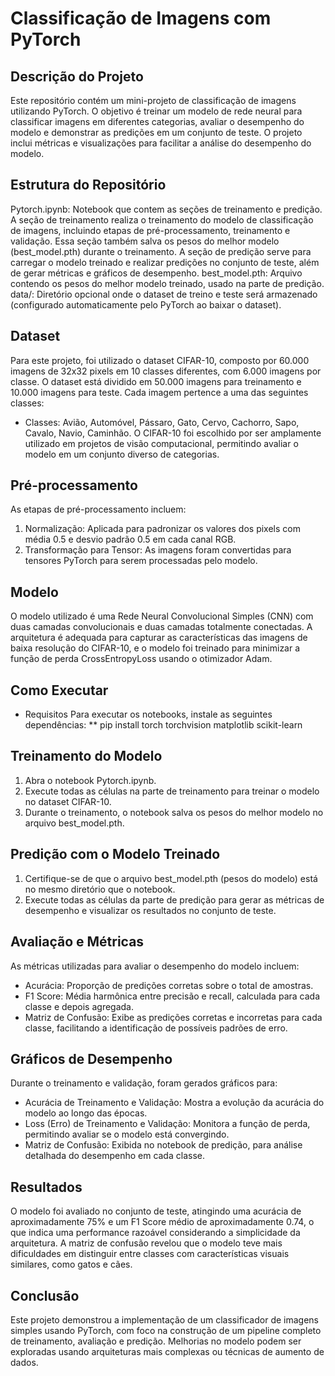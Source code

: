 # Classificação de Imagens com PyTorch

## Descrição do Projeto
Este repositório contém um mini-projeto de classificação de imagens utilizando PyTorch. O objetivo é treinar um modelo de rede neural para classificar imagens em diferentes categorias, avaliar o desempenho do modelo e demonstrar as predições em um conjunto de teste. O projeto inclui métricas e visualizações para facilitar a análise do desempenho do modelo.

## Estrutura do Repositório
Pytorch.ipynb: Notebook que contem as seções de treinamento e predição. A seção de treinamento realiza o treinamento do modelo de classificação de imagens, incluindo etapas de pré-processamento, treinamento e validação. Essa seção também salva os pesos do melhor modelo (best_model.pth) durante o treinamento. A seção de predição serve para carregar o modelo treinado e realizar predições no conjunto de teste, além de gerar métricas e gráficos de desempenho.
best_model.pth: Arquivo contendo os pesos do melhor modelo treinado, usado na parte de predição.
data/: Diretório opcional onde o dataset de treino e teste será armazenado (configurado automaticamente pelo PyTorch ao baixar o dataset).

## Dataset
Para este projeto, foi utilizado o dataset CIFAR-10, composto por 60.000 imagens de 32x32 pixels em 10 classes diferentes, com 6.000 imagens por classe. O dataset está dividido em 50.000 imagens para treinamento e 10.000 imagens para teste. Cada imagem pertence a uma das seguintes classes:
* Classes: Avião, Automóvel, Pássaro, Gato, Cervo, Cachorro, Sapo, Cavalo, Navio, Caminhão.
O CIFAR-10 foi escolhido por ser amplamente utilizado em projetos de visão computacional, permitindo avaliar o modelo em um conjunto diverso de categorias.

## Pré-processamento
As etapas de pré-processamento incluem:
1. Normalização: Aplicada para padronizar os valores dos pixels com média 0.5 e desvio padrão 0.5 em cada canal RGB.
2. Transformação para Tensor: As imagens foram convertidas para tensores PyTorch para serem processadas pelo modelo.

## Modelo
O modelo utilizado é uma Rede Neural Convolucional Simples (CNN) com duas camadas convolucionais e duas camadas totalmente conectadas. A arquitetura é adequada para capturar as características das imagens de baixa resolução do CIFAR-10, e o modelo foi treinado para minimizar a função de perda CrossEntropyLoss usando o otimizador Adam.

## Como Executar
* Requisitos
Para executar os notebooks, instale as seguintes dependências:
  ** pip install torch torchvision matplotlib scikit-learn

## Treinamento do Modelo
1. Abra o notebook Pytorch.ipynb.
2. Execute todas as células na parte de treinamento para treinar o modelo no dataset CIFAR-10.
3. Durante o treinamento, o notebook salva os pesos do melhor modelo no arquivo best_model.pth.

## Predição com o Modelo Treinado
1. Certifique-se de que o arquivo best_model.pth (pesos do modelo) está no mesmo diretório que o notebook.
2. Execute todas as células da parte de predição para gerar as métricas de desempenho e visualizar os resultados no conjunto de teste.

## Avaliação e Métricas
As métricas utilizadas para avaliar o desempenho do modelo incluem:
* Acurácia: Proporção de predições corretas sobre o total de amostras.
* F1 Score: Média harmônica entre precisão e recall, calculada para cada classe e depois agregada.
* Matriz de Confusão: Exibe as predições corretas e incorretas para cada classe, facilitando a identificação de possíveis padrões de erro.

## Gráficos de Desempenho
Durante o treinamento e validação, foram gerados gráficos para:
* Acurácia de Treinamento e Validação: Mostra a evolução da acurácia do modelo ao longo das épocas.
* Loss (Erro) de Treinamento e Validação: Monitora a função de perda, permitindo avaliar se o modelo está convergindo.
* Matriz de Confusão: Exibida no notebook de predição, para análise detalhada do desempenho em cada classe.

## Resultados
O modelo foi avaliado no conjunto de teste, atingindo uma acurácia de aproximadamente 75% e um F1 Score médio de aproximadamente 0.74, o que indica uma performance razoável considerando a simplicidade da arquitetura. A matriz de confusão revelou que o modelo teve mais dificuldades em distinguir entre classes com características visuais similares, como gatos e cães.

## Conclusão
Este projeto demonstrou a implementação de um classificador de imagens simples usando PyTorch, com foco na construção de um pipeline completo de treinamento, avaliação e predição. Melhorias no modelo podem ser exploradas usando arquiteturas mais complexas ou técnicas de aumento de dados.
